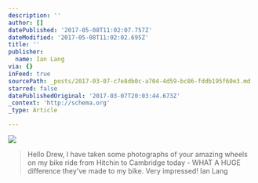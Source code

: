 ```yaml
---
description: ''
author: []
datePublished: '2017-05-08T11:02:07.757Z'
dateModified: '2017-05-08T11:02:02.695Z'
title: ''
publisher:
  name: Ian Lang
via: {}
inFeed: true
sourcePath: _posts/2017-03-07-c7e8db0c-a704-4d59-bc86-fddb195f60e3.md
starred: false
datePublishedOriginal: '2017-03-07T20:03:44.673Z'
_context: 'http://schema.org'
_type: Article

---
```

![](https://imgflo.herokuapp.com/graph/2b2431f8e7ba7b0/eb6023c8f42f094ad7bbcae71aee9a4e/croprotate.jpg?cropheight=2039&cropwidth=3111&degrees=0&input=https%3A%2F%2Fthe-grid-user-content.s3-us-west-2.amazonaws.com%2Fa0978254-3617-44b9-81b1-2d6d176b9af1.jpg&x=0&y=0)

> Hello Drew,
> I have taken some photographs of your amazing wheels on my bike ride from Hitchin to Cambridge today - WHAT A HUGE difference they've made to my bike. Very impressed! Ian Lang